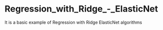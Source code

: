 # Regression_with_Ridge_-_ElasticNet
It is a basic example of Regression with Ridge ElasticNet algorithms
